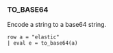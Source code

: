 <!--
This is generated by ESQL's AbstractFunctionTestCase. Do no edit it. See ../README.md for how to regenerate it.
-->

### TO_BASE64
Encode a string to a base64 string.

```
row a = "elastic" 
| eval e = to_base64(a)
```
